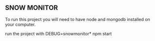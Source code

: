 ## SNOW MONITOR

To run this project you will need to have node and mongodb installed on your computer.

run the project with DEBUG=snowmonitor* npm start
